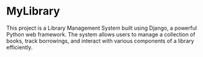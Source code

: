 # MyLibrary
This project is a Library Management System built using Django, a powerful Python web framework. The system allows users to manage a collection of books, track borrowings, and interact with various components of a library efficiently.
